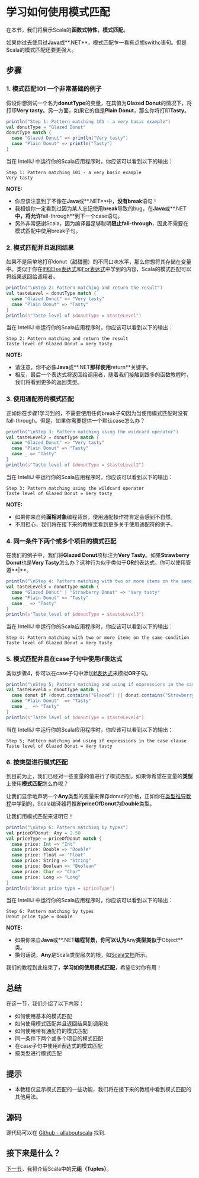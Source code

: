 # 学习如何使用模式匹配


在本节，我们将展示Scala的**函数式特性**，**模式匹配**。

如果你过去使用过**Java**或**.NET**，模式匹配乍一看有点想swithc语句。但是Scala的模式匹配还要更强大。

## 步骤

### 1. 模式匹配101 一个非常基础的例子

假设你想测试一个名为**donutType**的变量，在其值为**Glazed Donut**的情况下，将打印**Very tasty**。另一方面，如果它的值是**Plain Donut**，那么你将打印**Tasty**。

```scala
println("Step 1: Pattern matching 101 - a very basic example")
val donutType = "Glazed Donut"
donutType match {
  case "Glazed Donut" => println("Very tasty")
  case "Plain Donut" => println("Tasty")
}

```

当在 IntelliJ 中运行你的Scala应用程序时，你应该可以看到以下的输出：

```
Step 1: Pattern matching 101 - a very basic example
Very tasty

```

**NOTE:**

- 你应该注意到了不像在**Java**或**.NET**中，**没有break**语句！
- 我相信你一定看到过因为某人忘记使用**break**导致的bug，在**Java**或**.NET**中，将允许**fall-through**到下一个case语句。
- 另外非常感谢Scala，因为编译器足够聪明**阻止fall-through**，因此不需要在模式匹配中使用break子句。

### 2. 模式匹配并且返回结果

如果不是简单地打印donut（甜甜圈）的不同口味水平，那么你想将其存储在变量中。类似于你在[If和Else表达式](2_6.md)和[For表达式](2_7.md)中学到的内容，Scala的模式匹配可以将结果返回给调用者。

```scala
println("\nStep 2: Pattern matching and return the result")
val tasteLevel = donutType match {
  case "Glazed Donut" => "Very tasty"
  case "Plain Donut" => "Tasty"
}
println(s"Taste level of $donutType = $tasteLevel")

```

当在 IntelliJ 中运行你的Scala应用程序时，你应该可以看到以下的输出：

```
Step 2: Pattern matching and return the result
Taste level of Glazed Donut = Very tasty

```

**NOTE:**

- 请注意，你不必像**Java**或**.NET**那样使用**return**关键字。
- 相反，最后一个表达式将返回给调用者，随着我们接触到跟多的函数教程时，我们将看到更多的返回类型。

### 3. 使用通配符的模式匹配

正如你在步骤1学习到的，不需要使用任何break子句因为当使用模式匹配时没有fall-through。但是，如果你需要提供一个默认case怎么办？

```scala
println("\nStep 3: Pattern matching using the wildcard operator")
val tasteLevel2 = donutType match {
  case "Glazed Donut" => "Very tasty"
  case "Plain Donut" => "Tasty"
  case _ => "Tasty"
}
println(s"Taste level of $donutType = $tasteLevel2")

```

当在 IntelliJ 中运行你的Scala应用程序时，你应该可以看到以下的输出：

```
Step 3: Pattern matching using the wildcard operator
Taste level of Glazed Donut = Very tasty

```

**NOTE:**

- 如果你来自纯**面相对象**编程背景，使用通配操作符肯定会感到不自然。
- 不用担心，我们将在接下来的教程里看到更多关于使用通配符的例子。

### 4. 同一条件下两个或多个项目的模式匹配

在我们的例子中，我们将**Glazed Donut**项标注为**Very Tasty**。如果**Strawberry Donut**也是**Very Tasty**怎么办？这种行为似乎类似于**OR**的表达式，你可以使用管道**|**。

```scala
println("\nStep 4: Pattern matching with two or more items on the same condition")
val tasteLevel3 = donutType match {
  case "Glazed Donut" | "Strawberry Donut" => "Very tasty"
  case "Plain Donut" => "Tasty"
  case _ => "Tasty"
}
println(s"Taste level of $donutType = $tasteLevel3")

```

当在 IntelliJ 中运行你的Scala应用程序时，你应该可以看到以下的输出：

```
Step 4: Pattern matching with two or more items on the same condition
Taste level of Glazed Donut = Very tasty

```

### 5. 模式匹配并且在case子句中使用if表达式


类似步骤4，你可以在case子句中添加[If表达式](2_6.md)来模拟**OR**子句。

```scala
println("\nStep 5; Pattern matching and using if expressions in the case clause")
val tasteLevel4 = donutType match {
  case donut if (donut.contains("Glazed") || donut.contains("Strawberry")) => "Very tasty"
  case "Plain Donut"  => "Tasty"
  case _  => "Tasty"
}
println(s"Taste level of $donutType = $tasteLevel4")

```

当在 IntelliJ 中运行你的Scala应用程序时，你应该可以看到以下的输出：

```
Step 5; Pattern matching and using if expressions in the case clause
Taste level of Glazed Donut = Very tasty

```

### 6. 按类型进行模式匹配

到目前为止，我们已经对一些变量的值进行了模式匹配。如果你希望在变量的**类型**上使用**模式匹配**怎么办呢？

让我们显示地声明一个**Any**类型的变量来保存donut的价格，正如你在[类型推导教程](2_5.md)中学到的，Scala编译器将推断**priceOfDonut**为**Double**类型。

让我们用模式匹配来证明它！

```scala
println("\nStep 6: Pattern matching by types")
val priceOfDonut: Any = 2.50
val priceType = priceOfDonut match {
  case price: Int => "Int"
  case price: Double => "Double"
  case price: Float => "Float"
  case price: String => "String"
  case price: Boolean => "Boolean"
  case price: Char => "Char"
  case price: Long => "Long"
}
println(s"Donut price type = $priceType")

```

当在 IntelliJ 中运行你的Scala应用程序时，你应该可以看到以下的输出：

```
Step 6: Pattern matching by types
Donut price type = Double

```

**NOTE:**

- 如果你来自**Java**或**.NET**编程背景，你可以认为**Any**类型类似于**Object**类。
- 换句话说，**Any**是Scala类型层次的根，如[Scala文档](http://docs.scala-lang.org/tutorials/tour/unified-types.html)所示。


我们的教程到此结束了，**学习如何使用模式匹配**，希望它对你有用！

## 总结

在这一节，我们介绍了以下内容：

- 如何使用基本的模式匹配
- 如何使用模式匹配并且返回结果到调用处
- 如何使用带有通配符的模式匹配
- 同一条件下两个或多个项目的模式匹配
- 在case子句中使用if表达式的模式匹配
- 按类型进行模式匹配

## 提示

- 本教程仅显示模式匹配的一些功能，我们将在接下来的教程中看到模式匹配的其他用法。

## 源码

源代码可以在 [Github - allaboutscala](https://github.com/nadimbahadoor/allaboutscala) 找到.


## 接下来是什么？

[下一节](2_11.md)，我将介绍Scala中的**元组（Tuples）**。
